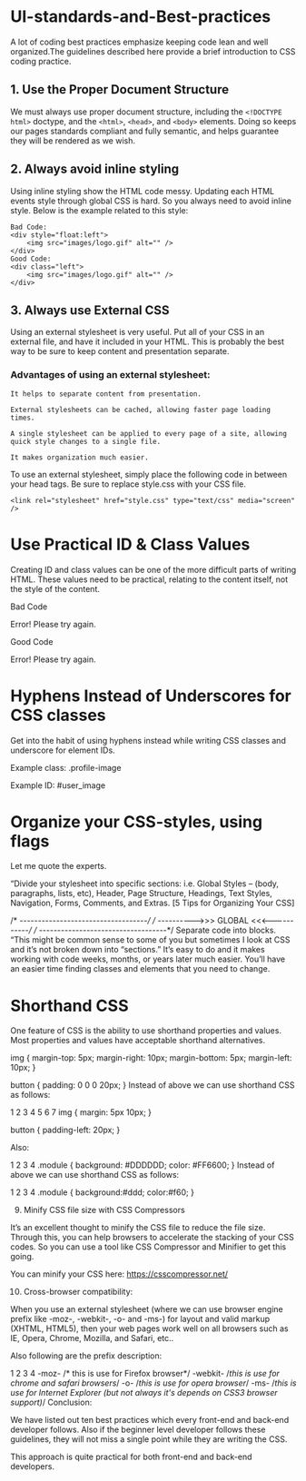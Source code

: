 # UI-standards-and-Best-practices

A lot of coding best practices emphasize keeping code lean and well organized.The guidelines described here provide a brief introduction to CSS coding practice.

## 1. Use the Proper Document Structure
We must always use proper document structure, including the `<!DOCTYPE html>` doctype, and the `<html>`, `<head>`, and `<body>` elements. Doing so keeps our pages standards compliant and fully semantic, and helps guarantee they will be rendered as we wish.

## 2. Always avoid inline styling

Using inline styling show the HTML code messy. Updating each HTML events style through global CSS is hard. So you always need to avoid inline style. Below is the example related to this style:

```
Bad Code:
<div style="float:left">
    <img src="images/logo.gif" alt="" />
</div>
Good Code:
<div class="left">
    <img src="images/logo.gif" alt="" />
</div>
```

## 3.  Always use External CSS

Using an external stylesheet is very useful. Put all of your CSS in an external file, and have it included in your HTML. This is probably the best way to be sure to keep content and presentation separate.

### Advantages of using an external stylesheet:

    It helps to separate content from presentation.

    External stylesheets can be cached, allowing faster page loading times.

    A single stylesheet can be applied to every page of a site, allowing quick style changes to a single file.

    It makes organization much easier.

To use an external stylesheet, simply place the following code in between your head tags. Be sure to replace style.css with your CSS file.

```
<link rel="stylesheet" href="style.css" type="text/css" media="screen" />
```

# Use Practical ID & Class Values

Creating ID and class values can be one of the more difficult parts of writing HTML. These values need to be practical, relating to the content itself, not the style of the content. 

Bad Code
<p class="red">Error! Please try again.</p>

              
Good Code
<p class="alert">Error! Please try again.</p>

 # Hyphens Instead of Underscores for CSS classes
 
 Get into the habit of using hyphens instead while writing CSS classes and underscore for element IDs.

Example class:  .profile-image

Example ID:  #user_image

# Organize your CSS-styles, using flags

Let me quote the experts.

“Divide your stylesheet into specific sections: i.e. Global Styles – (body, paragraphs, lists, etc), Header, Page Structure, Headings, Text Styles, Navigation, Forms, Comments, and Extras. [5 Tips for Organizing Your CSS]

/* -----------------------------------*/
/* ---------->>> GLOBAL <<<-----------*/
/* -----------------------------------*/
Separate code into blocks. “This might be common sense to some of you but sometimes I look at CSS and it’s not broken down into “sections.” It’s easy to do and it makes working with code weeks, months, or years later much easier. You’ll have an easier time finding classes and elements that you need to change.

# Shorthand CSS

One feature of CSS is the ability to use shorthand properties and values. Most properties and values have acceptable shorthand alternatives.

img {
    margin-top: 5px;
    margin-right: 10px;
    margin-bottom: 5px;
    margin-left: 10px;
}
 
button {
    padding: 0 0 0 20px;
}
Instead of above we can use shorthand CSS as follows:

1
2
3
4
5
6
7
img {
    margin: 5px 10px;
} 
 
button {
    padding-left: 20px;
}

Also:

1
2
3
4
.module {
    background: #DDDDDD;
    color: #FF6600;
}
Instead of above we can use shorthand CSS as follows:

1
2
3
4
.module {
    background:#ddd;
    color:#f60;
}


9. Minify CSS file size with CSS Compressors

It’s an excellent thought to minify the CSS file to reduce the file size. Through this, you can help browsers to accelerate the stacking of your CSS codes. So you can use a tool like CSS Compressor and Minifier to get this going.

You can minify your CSS here: https://csscompressor.net/

10. Cross-browser compatibility:

When you use an external stylesheet (where we can use browser engine prefix like -moz-, -webkit-, -o- and -ms-) for layout and valid markup (XHTML, HTML5), then your web pages work well on all browsers such as IE, Opera, Chrome, Mozilla, and Safari, etc..

Also following are the prefix description:

1
2
3
4
-moz- /* this is use for Firefox browser*/
-webkit- /*this is use for chrome and safari browsers*/
-o- /*this is use for opera browser*/
-ms- /*this is use for Internet Explorer (but not always it's depends on CSS3 browser support)*/
Conclusion:

We have listed out ten best practices which every front-end and back-end developer follows. Also if the beginner level developer follows these guidelines, they will not miss a single point while they are writing the CSS.

This approach is quite practical for both front-end and back-end developers.
